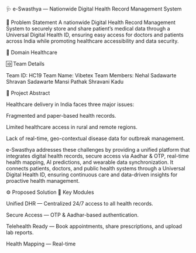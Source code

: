 🩺 e-Swasthya — Nationwide Digital Health Record Management System

🧩 Problem Statement
A nationwide Digital Health Record Management System to securely store and share patient’s medical data through a Universal Digital Health ID, ensuring easy access for doctors and patients across India while promoting healthcare accessibility and data security.

🏥 Domain
Healthcare

🆔 Team Details

Team ID: HC19
Team Name: Vibetex
Team Members:
Nehal Sadawarte
Shravan Sadawarte
Mansi Pathak 
Shravani Kadu

🚀 Project Abstract

Healthcare delivery in India faces three major issues:

Fragmented and paper-based health records.

Limited healthcare access in rural and remote regions.

Lack of real-time, geo-contextual disease data for outbreak management.

e-Swasthya addresses these challenges by providing a unified platform that integrates digital health records, secure access via Aadhar & OTP, real-time health mapping, AI predictions, and wearable data synchronization.
It connects patients, doctors, and public health systems through a Universal Digital Health ID, ensuring continuous care and data-driven insights for proactive health management.

⚙ Proposed Solution
🔑 Key Modules

Unified DHR — Centralized 24/7 access to all health records.

Secure Access — OTP & Aadhar-based authentication.

Telehealth Ready — Book appointments, share prescriptions, and upload lab reports.

Health Mapping — Real-time
